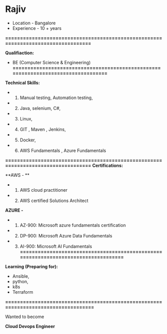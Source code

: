 # Rajiv

- Location - Bangalore
- Experience - 10 + years


**==================================================================================**

**Qualifiaction:**

- BE (Computer Science & Engineering) 
**==================================================================================**

**Technical Skills:**

- 1. Manual testing, Automation testing,
- 2. Java, selenium, C#, 
- 3. Linux,
- 4. GIT , Maven , Jenkins,
- 5. Docker,
- 6. AWS Fundamentals , Azure Fundamentals 

**==================================================================================**
**Certifications:**

**AWS - **
- 1. AWS cloud practitioner  
- 2. AWS certified Solutions Architect

**AZURE -**

- 1. AZ-900: Microsoft azure fundamentals certification
- 2. DP-900: Microsoft Azure Data Fundamentals
- 3. AI-900: Microsoft AI Fundamentals
**===================================================================================**

**Learning (Preparing for):**

- Ansible,
- python,
- k8s
- Terraform 

**===================================================================================**

Wanted to become  

**Cloud Devops Engineer** 
